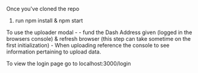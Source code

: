 Once you've cloned the repo

1. run npm install & npm start

To use the uploader modal - - fund the Dash Address given (logged in the browsers console) & refresh browser (this step can take sometime on the first initialization) - When uploading reference the console to see information pertaining to upload data.

To view the login page go to localhost:3000/login

